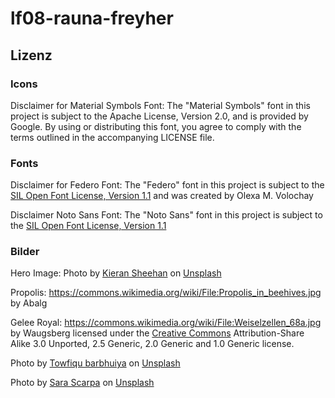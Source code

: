 # lf08-rauna-freyher

## Lizenz

### Icons
Disclaimer for Material Symbols Font: The "Material Symbols" font in this project is subject to the Apache License, Version 2.0, and is provided by Google. By using or distributing this font, you agree to comply with the terms outlined in the accompanying LICENSE file.

### Fonts
Disclaimer for Federo Font: The "Federo" font in this project is subject to the [SIL Open Font License, Version 1.1]( https://openfontlicense.org) and was created by Olexa M. Volochay

Disclaimer Noto Sans Font: The "Noto Sans" font in this project is subject to the [SIL Open Font License, Version 1.1]( https://openfontlicense.org)

### Bilder 

Hero Image: Photo by <a href="https://unsplash.com/@ksheehan77?utm_content=creditCopyText&utm_medium=referral&utm_source=unsplash">Kieran Sheehan</a> on <a href="https://unsplash.com/photos/green-leafed-trees-during-daytime-qu2nE8R48Kw?utm_content=creditCopyText&utm_medium=referral&utm_source=unsplash">Unsplash</a>



Propolis: https://commons.wikimedia.org/wiki/File:Propolis_in_beehives.jpg by Abalg

Gelee Royal: https://commons.wikimedia.org/wiki/File:Weiselzellen_68a.jpg by Waugsberg licensed under the [Creative Commons](https://en.wikipedia.org/wiki/en:Creative_Commons) Attribution-Share Alike 3.0 Unported, 2.5 Generic, 2.0 Generic and 1.0 Generic license.

Photo by <a href="https://unsplash.com/@towfiqu999999?utm_content=creditCopyText&utm_medium=referral&utm_source=unsplash">Towfiqu barbhuiya</a> on <a href="https://unsplash.com/photos/brown-glass-bottle-on-brown-textile-jbjmimlaC-U?utm_content=creditCopyText&utm_medium=referral&utm_source=unsplash">Unsplash</a>


Photo by <a href="https://unsplash.com/@sarascarpa?utm_content=creditCopyText&utm_medium=referral&utm_source=unsplash">Sara Scarpa</a> on <a href="https://unsplash.com/photos/person-holding-yellow-round-ornament-y4x1NHVJqFg?utm_content=creditCopyText&utm_medium=referral&utm_source=unsplash">Unsplash</a>
  
  